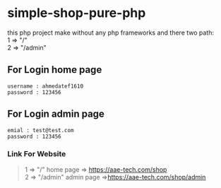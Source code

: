 # simple-shop-pure-php

this php project make without any php frameworks and there two path: <br>
1 => "/" <br>
2 => "/admin"

## For Login home page

``` 
username : ahmedatef1610
password : 123456
```
## For Login admin page

``` 
emial : test@test.com
password : 123456
```

### Link For Website
> 1 => "/" home page => https://aae-tech.com/shop  <br>
> 2 => "/admin" admin page =>https://aae-tech.com/shop/admin
